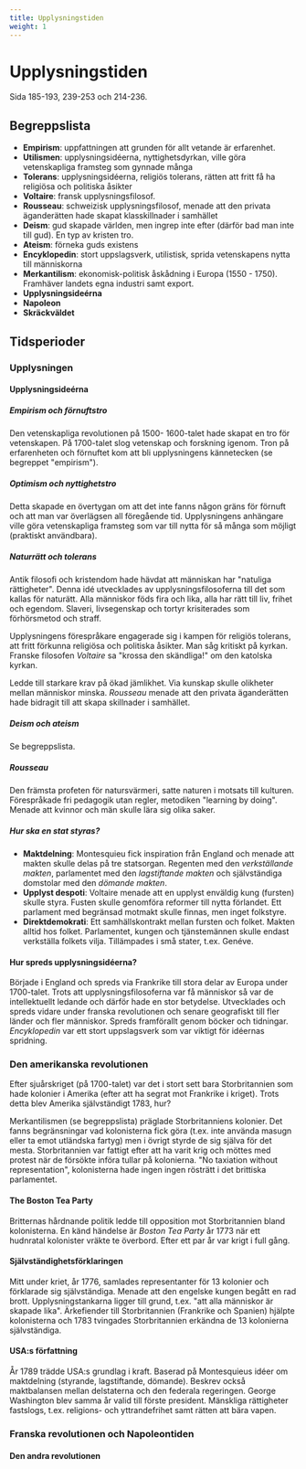 ```yaml
---
title: Upplysningstiden
weight: 1
---
```


# **Upplysningstiden**

Sida 185-193, 239-253 och 214-236.

## **Begreppslista**
* **Empirism**: uppfattningen att grunden för allt vetande är erfarenhet.
* **Utilismen**: upplysningsidéerna, nyttighetsdyrkan, ville göra vetenskapliga framsteg som gynnade många
* **Tolerans**: upplysningsidéerna, religiös tolerans, rätten att fritt få ha religiösa och politiska åsikter
* **Voltaire**: fransk upplysningsfilosof.
* **Rousseau**: schweizisk upplysningsfilosof, menade att den privata äganderätten hade skapat klasskillnader i samhället
* **Deism**: gud skapade världen, men ingrep inte efter (därför bad man inte till gud). En typ av kristen tro.
* **Ateism**: förneka guds existens
* **Encyklopedin**: stort uppslagsverk, utilistisk, sprida vetenskapens nytta till människorna
* **Merkantilism**: ekonomisk-politisk åskådning i Europa (1550 - 1750). Framhäver landets egna industri samt export.
* **Upplysningsideérna**
* **Napoleon**
* **Skräckväldet**

## **Tidsperioder**

### **Upplysningen**

#### **Upplysningsideérna**

##### **Empirism och förnuftstro**

Den vetenskapliga revolutionen på 1500- 1600-talet hade skapat en tro för vetenskapen. På 1700-talet slog vetenskap och forskning igenom. Tron på erfarenheten och förnuftet kom att bli upplysningens kännetecken (se begreppet "empirism").

##### **Optimism och nyttighetstro**

Detta skapade en övertygan om att det inte fanns någon gräns för förnuft och att man var överlägsen all föregående tid. Upplysningens anhängare ville göra vetenskapliga framsteg som var till nytta för så många som möjligt (praktiskt användbara).

##### **Naturrätt och tolerans**

Antik filosofi och kristendom hade hävdat att människan har "natuliga rättigheter". Denna idé utvecklades av upplysningsfilosoferna till det som kallas för naturätt. Alla människor föds fira och lika, alla har rätt till liv, frihet och egendom. Slaveri, livsegenskap och tortyr krisiterades som förhörsmetod och straff.

Upplysningens förespråkare engagerade sig i kampen för religiös tolerans, att fritt förkunna religiösa och politiska åsikter. Man såg kritiskt på kyrkan. Franske filosofen _Voltaire_ sa "krossa den skändliga!" om den katolska kyrkan.

Ledde till starkare krav på ökad jämlikhet. Via kunskap skulle olikheter mellan människor minska. _Rousseau_ menade att den privata äganderätten hade bidragit till att skapa skillnader i samhället.

##### **Deism och ateism**

Se begreppslista.

##### **Rousseau**

Den främsta profeten för natursvärmeri, satte naturen i motsats till kulturen. Förespråkade fri pedagogik utan regler, metodiken "learning by doing". Menade att kvinnor och män skulle lära sig olika saker.

##### **Hur ska en stat styras?**

* **Maktdelning**: Montesquieu fick inspiration från England och menade att makten skulle delas på tre statsorgan. Regenten med den _verkställande makten_, parlamentet med den _lagstiftande makten_ och självständiga domstolar med den _dömande makten_.
* **Upplyst despoti**: Voltaire menade att en upplyst enväldig kung (fursten) skulle styra. Fusten skulle genomföra reformer till nytta förlandet. Ett parlament med begränsad motmakt skulle finnas, men inget folkstyre.
* **Direktdemokrati**: Ett samhällskontrakt mellan fursten och folket. Makten alltid hos folket. Parlamentet, kungen och tjänstemännen skulle endast verkställa folkets vilja. Tillämpades i små stater, t.ex. Genéve.

#### **Hur spreds upplysningsidéerna?**

Började i England och spreds via Frankrike till stora delar av Europa under 1700-talet. Trots att upplysningsfilosoferna var få människor så var de intellektuellt ledande och därför hade en stor betydelse. Utvecklades och spreds vidare under franska revolutionen och senare geografiskt till fler länder och fler människor. Spreds framförallt genom böcker och tidningar. _Encyklopedin_ var ett stort uppslagsverk som var viktigt för idéernas spridning.

### **Den amerikanska revolutionen**

Efter sjuårskriget (på 1700-talet) var det i stort sett bara Storbritannien som hade kolonier i Amerika (efter att ha segrat mot Frankrike i kriget). Trots detta blev Amerika självständigt 1783, hur?

Merkantilismen (se begreppslista) präglade Storbritanniens kolonier. Det fanns begränsningar vad kolonisterna fick göra (t.ex. inte använda masugn eller ta emot utländska fartyg) men i övrigt styrde de sig själva för det mesta. Storbritannien var fattigt efter att ha varit krig och möttes med protest när de försökte införa tullar på kolonierna. "No taxiation without representation", kolonisterna hade ingen ingen rösträtt i det brittiska parlamentet.

#### **The Boston Tea Party**

Britternas hårdnande politik ledde till opposition mot Storbritannien bland kolonisterna. En känd händelse är _Boston Tea Party_ år 1773 när ett hudnratal kolonister vräkte te överbord. Efter ett par år var krigt i full gång.

#### **Självständighetsförklaringen**

Mitt under kriet, år 1776, samlades representanter för 13 kolonier och förklarade sig självständiga. Menade att den engelske kungen begått en rad brott. Upplysningstankarna ligger till grund, t.ex. "att alla människor är skapade lika". Ärkefiender till Storbritannien (Frankrike och Spanien) hjälpte kolonisterna och 1783 tvingades Storbritannien erkändna de 13 kolonierna självständiga.

#### **USA:s författning**

År 1789 trädde USA:s grundlag i kraft. Baserad på Montesquieus idéer om maktdelning (styrande, lagstiftande, dömande). Beskrev också maktbalansen mellan delstaterna och den federala regeringen. George Washington blev samma år valid till förste president. Mänskliga rättigheter fastslogs, t.ex. religions- och yttrandefrihet samt rätten att bära vapen.

### **Franska revolutionen och Napoleontiden**

#### **Den andra revolutionen**